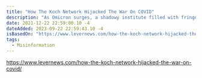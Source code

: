 ```yaml
---
title: "How The Koch Network Hijacked The War On COVID"
description: "As Omicron surges, a shadowy institute filled with fringe doctors appears to be part of big business’ two-year strategy to legitimize attacks on pandemic interventions."
date: 2021-12-22 22:59:00.10 -4
dateAdded: 2023-09-22 22:59:43.10 -4
isBasedOn: "https://www.levernews.com/how-the-koch-network-hijacked-the-war-on-covid/"
tags:
  - Misinformation
---
```


https://www.levernews.com/how-the-koch-network-hijacked-the-war-on-covid/
